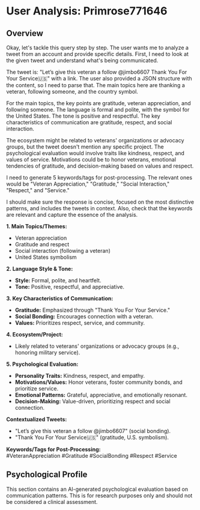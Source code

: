 # User Analysis: Primrose771646

## Overview

<think>
Okay, let's tackle this query step by step. The user wants me to analyze a tweet from an account and provide specific details. First, I need to look at the given tweet and understand what's being communicated.

The tweet is: "Let’s give this veteran a follow @jimbo6607 Thank You For Your Service🇺🇸" with a link. The user also provided a JSON structure with the content, so I need to parse that. The main topics here are thanking a veteran, following someone, and the country symbol. 

For the main topics, the key points are gratitude, veteran appreciation, and following someone. The language is formal and polite, with the symbol for the United States. The tone is positive and respectful. The key characteristics of communication are gratitude, respect, and social interaction. 

The ecosystem might be related to veterans' organizations or advocacy groups, but the tweet doesn't mention any specific project. The psychological evaluation would involve traits like kindness, respect, and values of service. Motivations could be to honor veterans, emotional tendencies of gratitude, and decision-making based on values and respect.

I need to generate 5 keywords/tags for post-processing. The relevant ones would be "Veteran Appreciation," "Gratitude," "Social Interaction," "Respect," and "Service."

I should make sure the response is concise, focused on the most distinctive patterns, and includes the tweets in context. Also, check that the keywords are relevant and capture the essence of the analysis.
</think>

**1. Main Topics/Themes:**  
- Veteran appreciation  
- Gratitude and respect  
- Social interaction (following a veteran)  
- United States symbolism  

**2. Language Style & Tone:**  
- **Style:** Formal, polite, and heartfelt.  
- **Tone:** Positive, respectful, and appreciative.  

**3. Key Characteristics of Communication:**  
- **Gratitude:** Emphasized through "Thank You For Your Service."  
- **Social Bonding:** Encourages connection with a veteran.  
- **Values:** Prioritizes respect, service, and community.  

**4. Ecosystem/Project:**  
- Likely related to veterans' organizations or advocacy groups (e.g., honoring military service).  

**5. Psychological Evaluation:**  
- **Personality Traits:** Kindness, respect, and empathy.  
- **Motivations/Values:** Honor veterans, foster community bonds, and prioritize service.  
- **Emotional Patterns:** Grateful, appreciative, and emotionally resonant.  
- **Decision-Making:** Value-driven, prioritizing respect and social connection.  

**Contextualized Tweets:**  
- "Let’s give this veteran a follow @jimbo6607" (social bonding).  
- "Thank You For Your Service🇺🇸" (gratitude, U.S. symbolism).  

**Keywords/Tags for Post-Processing:**  
#VeteranAppreciation #Gratitude #SocialBonding #Respect #Service

## Psychological Profile

This section contains an AI-generated psychological evaluation based on communication patterns. This is for research purposes only and should not be considered a clinical assessment.